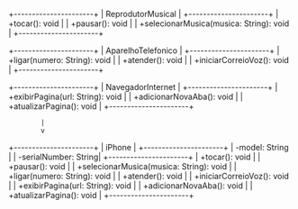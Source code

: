 +----------------------+
|   ReprodutorMusical  |
+----------------------+
| +tocar(): void       |
| +pausar(): void      |
| +selecionarMusica(musica: String): void |
+----------------------+

+----------------------+
|   AparelhoTelefonico |
+----------------------+
| +ligar(numero: String): void |
| +atender(): void             |
| +iniciarCorreioVoz(): void   |
+----------------------+

+----------------------+
|   NavegadorInternet  |
+----------------------+
| +exibirPagina(url: String): void |
| +adicionarNovaAba(): void         |
| +atualizarPagina(): void          |
+----------------------+

            |
            v
+----------------------+
|       iPhone         |
+----------------------+
| -model: String       |
| -serialNumber: String|
+----------------------+
| +tocar(): void       |
| +pausar(): void      |
| +selecionarMusica(musica: String): void |
| +ligar(numero: String): void             |
| +atender(): void                         |
| +iniciarCorreioVoz(): void               |
| +exibirPagina(url: String): void         |
| +adicionarNovaAba(): void                |
| +atualizarPagina(): void                 |
+----------------------+

